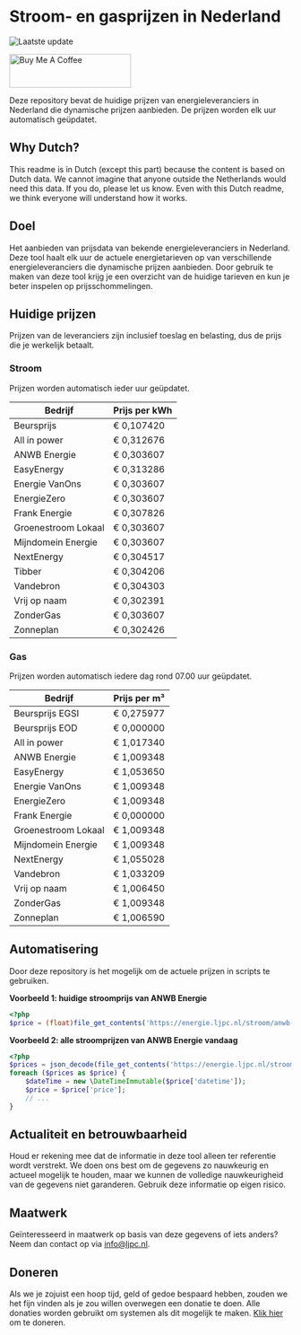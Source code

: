 # Stroom- en gasprijzen in Nederland

![Laatste update](https://img.shields.io/badge/laatste%20update-2023--08--05%2021%3A00%20CET-brightgreen)

<a href="https://www.buymeacoffee.com/Lars-" target="_blank"><img src="https://cdn.buymeacoffee.com/buttons/v2/default-orange.png" alt="Buy Me A Coffee" height="60" style="height: 60px !important;width: 217px !important;" ></a>

Deze repository bevat de huidige prijzen van energieleveranciers in Nederland die dynamische prijzen aanbieden. De prijzen worden elk uur automatisch geüpdatet.

## Why Dutch?

This readme is in Dutch (except this part) because the content is based on Dutch data. We cannot imagine that anyone outside the Netherlands would need this data. If you do, please let us know. Even with this Dutch readme, we think
everyone will understand how it works.

## Doel

Het aanbieden van prijsdata van bekende energieleveranciers in Nederland. Deze tool haalt elk uur de actuele energietarieven op van verschillende energieleveranciers die dynamische prijzen aanbieden. Door gebruik te maken van deze tool
krijg je een overzicht van de huidige tarieven en kun je beter inspelen op prijsschommelingen.

## Huidige prijzen

Prijzen van de leveranciers zijn inclusief toeslag en belasting, dus de prijs die je werkelijk betaalt.

### Stroom

Prijzen worden automatisch ieder uur geüpdatet.

 Bedrijf | Prijs per kWh 
---------|---------------
Beursprijs | € 0,107420
All in power | € 0,312676
ANWB Energie | € 0,303607
EasyEnergy | € 0,313286
Energie VanOns | € 0,303607
EnergieZero | € 0,303607
Frank Energie | € 0,307826
Groenestroom Lokaal | € 0,303607
Mijndomein Energie | € 0,303607
NextEnergy | € 0,304517
Tibber | € 0,304206
Vandebron | € 0,304303
Vrij op naam | € 0,302391
ZonderGas | € 0,303607
Zonneplan | € 0,302426


### Gas

Prijzen worden automatisch iedere dag rond 07.00 uur geüpdatet.

 Bedrijf | Prijs per m³ 
---------|--------------
Beursprijs EGSI | € 0,275977
Beursprijs EOD | € 0,000000
All in power | € 1,017340
ANWB Energie | € 1,009348
EasyEnergy | € 1,053650
Energie VanOns | € 1,009348
EnergieZero | € 1,009348
Frank Energie | € 0,000000
Groenestroom Lokaal | € 1,009348
Mijndomein Energie | € 1,009348
NextEnergy | € 1,055028
Vandebron | € 1,033209
Vrij op naam | € 1,006450
ZonderGas | € 1,009348
Zonneplan | € 1,006590


## Automatisering

Door deze repository is het mogelijk om de actuele prijzen in scripts te gebruiken.

**Voorbeeld 1: huidige stroomprijs van ANWB Energie**

```php
<?php
$price = (float)file_get_contents('https://energie.ljpc.nl/stroom/anwb-energie-nu.txt');

```

**Voorbeeld 2: alle stroomprijzen van ANWB Energie vandaag**

```php
<?php
$prices = json_decode(file_get_contents('https://energie.ljpc.nl/stroom/all-in-power-vandaag.json'),true);
foreach ($prices as $price) {
    $dateTime = new \DateTimeImmutable($price['datetime']);
    $price = $price['price'];
    // ...
}
```

## Actualiteit en betrouwbaarheid

Houd er rekening mee dat de informatie in deze tool alleen ter referentie wordt verstrekt. We doen ons best om de gegevens zo nauwkeurig en actueel mogelijk te houden, maar we kunnen de volledige nauwkeurigheid van de gegevens niet
garanderen. Gebruik deze informatie op eigen risico.

## Maatwerk

Geïnteresseerd in maatwerk op basis van deze gegevens of iets anders? Neem dan contact op
via [info@ljpc.nl](mailto:info@ljpc.nl?subject=Energie%20prijzen).

## Doneren

Als we je zojuist een hoop tijd, geld of gedoe bespaard hebben, zouden we het fijn vinden als je zou willen overwegen een
donatie te doen. Alle donaties worden gebruikt om systemen als dit mogelijk te
maken. [Klik hier](https://www.buymeacoffee.com/Lars-) om te doneren.
